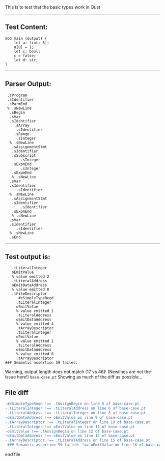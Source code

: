 This is to test that the basic types work in Qust

-------------------------


Test Content: 
-------------------------
```
mod main (output) {  
    let a: [int: 5];
    a[0] = 1;
    let c: bool;
    c = false;
    let d: str;
}
```
------------------------


Parser Output: 
-------------------------
```
 .sProgram
 .sIdentifier
 .sParmEnd
 % .sNewLine
  .sBegin
  .sVar
  .sIdentifier
    .sArray
     .sIdentifier
    .sRange
     .sInteger
  % .sNewLine
   .sAssignmentStmt
   .sIdentifier
   .sSubscript
       .sInteger
   .sExpnEnd
       .sInteger
   .sExpnEnd
   % .sNewLine
  .sVar
  .sIdentifier
     .sIdentifier
  % .sNewLine
   .sAssignmentStmt
   .sIdentifier
       .sIdentifier
   .sExpnEnd
   % .sNewLine
  .sVar
  .sIdentifier
     .sIdentifier
  % .sNewLine
  .sEnd

```
------------------------

Test output is: 
-------------------------
```
   .tLiteralInteger
   oEmitValue
   % value emitted 2
   .tLiteralAddress
   oEmitDataAddress
   % value emitted 0
   .tFileDescriptor
      #eSimpleTypeReqd
     .tLiteralInteger
     oEmitValue
     % value emitted 1
     .tLiteralAddress
     oEmitDataAddress
     % value emitted 4
     .tArrayDescriptor
     .tLiteralInteger
     oEmitValue
     % value emitted 1
     .tLiteralAddress
     oEmitDataAddress
     % value emitted 8
     .tArrayDescriptor
### Semantic assertion 59 failed: 

```


Warning, output length does not match (17 vs 46)!  (Newlines are not the issue here!) `base-case.pt`
Showing as much of the diff as possible...

File diff
-------------------------
```diff
-#eSimpleTypeReqd !== .tAssignBegin on line 5 of base-case.pt
-.tLiteralInteger !== .tLiteralAddress on line 6 of base-case.pt
-.tLiteralAddress !== .tLiteralInteger on line 8 of base-case.pt
-oEmitDataAddress !== oEmitValue on line 9 of base-case.pt
-.tArrayDescriptor !== .tLiteralInteger on line 10 of base-case.pt
-.tLiteralInteger !== oEmitValue on line 11 of base-case.pt
-oEmitValue !== .tAssignBegin on line 12 of base-case.pt
-oEmitDataAddress !== oEmitValue on line 14 of base-case.pt
-.tArrayDescriptor !== .tLiteralAddress on line 15 of base-case.pt
-### Semantic assertion 59 failed: !== oEmitValue on line 16 of base-case.pt

```
end file
